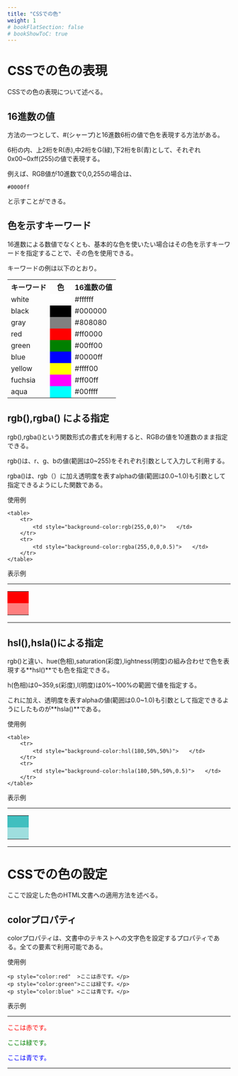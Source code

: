 ```yaml
---
title: "CSSでの色"
weight: 1
# bookFlatSection: false
# bookShowToC: true
---
```


# CSSでの色の表現

CSSでの色の表現について述べる。


## 16進数の値

方法の一つとして、#(シャープ)と16進数6桁の値で色を表現する方法がある。

6桁の内、上2桁をR(赤),中2桁をG(緑),下2桁をB(青)として、それぞれ0x00~0xff(255)の値で表現する。

例えば、RGB値が10進数で0,0,255の場合は、

```
#0000ff
```

と示すことができる。


## 色を示すキーワード

16進数による数値でなくとも、基本的な色を使いたい場合はその色を示すキーワードを指定することで、その色を使用できる。

キーワードの例は以下のとおり。


<table>
    <tr>
        <th>キーワード</th>
        <th>色</th>
        <th>16進数の値</th>
    </tr>
    <tr>
        <td>white</td>
        <td style="background-color:white">　　</td>
        <td>#ffffff</td>
    </tr>
    <tr>
        <td>black</td>
        <td style="background-color:black">　　</td>
        <td>#000000</td>
    </tr>
    <tr>
        <td>gray</td>
        <td style="background-color:gray">　　</td>
        <td>#808080</td>
    </tr>
    <tr>
        <td>red</td>
        <td style="background-color:red">　　</td>
        <td>#ff0000</td>
    </tr>
    <tr>
        <td>green</td>
        <td style="background-color:green">　　</td>
        <td>#00ff00</td>
    </tr>
    <tr>
        <td>blue</td>
        <td style="background-color:blue">　　</td>
        <td>#0000ff</td>
    </tr>
    <tr>
        <td>yellow</td>
        <td style="background-color:yellow">　　</td>
        <td>#ffff00</td>
    </tr>
    <tr>
        <td>fuchsia</td>
        <td style="background-color:fuchsia">　　</td>
        <td>#ff00ff</td>
    </tr>
    <tr>
        <td>aqua</td>
        <td style="background-color:aqua">　　</td>
        <td>#00ffff</td>
    </tr>
</table>


## rgb(),rgba() による指定

rgb(),rgba()という関数形式の書式を利用すると、RGBの値を10進数のまま指定できる。

rgb()は、r、g、bの値(範囲は0~255)をそれぞれ引数として入力して利用する。

rgba()は、rgb（）に加え透明度を表すalphaの値(範囲は0.0~1.0)も引数として指定できるようにした関数である。

使用例

```
<table>
    <tr>
        <td style="background-color:rgb(255,0,0)">　　</td>
    </tr>
    <tr>
        <td style="background-color:rgba(255,0,0,0.5)">　　</td>
    </tr>
</table>
```

表示例

<hr>
<table>
    <tr>
        <td style="background-color:rgb(255,0,0)">　　</td>
    </tr>
    <tr>
        <td style="background-color:rgba(255,0,0,0.5)">　　</td>
    </tr>
</table>
<hr>

## hsl(),hsla()による指定

rgb()と違い、hue(色相),saturation(彩度),lightness(明度)の組み合わせで色を表現する**hsl()**でも色を指定できる。

h(色相)は0~359,s(彩度),l(明度)は0%~100%の範囲で値を指定する。

これに加え、透明度を表すalphaの値(範囲は0.0~1.0)も引数として指定できるようにしたものが**hsla()**である。

使用例

```
<table>
    <tr>
        <td style="background-color:hsl(180,50%,50%)">　　</td>
    </tr>
    <tr>
        <td style="background-color:hsla(180,50%,50%,0.5)">　　</td>
    </tr>
</table>
```

表示例

<hr>
<table>
    <tr>
        <td style="background-color:hsl(180,50%,50%)">　　</td>
    </tr>
    <tr>
        <td style="background-color:hsla(180,50%,50%,0.5)">　　</td>
    </tr>
</table>
<hr>


# CSSでの色の設定

ここで設定した色のHTML文書への適用方法を述べる。

## colorプロパティ

colorプロパティは、文書中のテキストへの文字色を設定するプロパティである。全ての要素で利用可能である。

使用例

```
<p style="color:red"  >ここは赤です。</p>
<p style="color:green">ここは緑です。</p>
<p style="color:blue" >ここは青です。</p>
```

表示例

<hr>
<p style="color:red"  >ここは赤です。</p>
<p style="color:green">ここは緑です。</p>
<p style="color:blue" >ここは青です。</p>
<hr>
